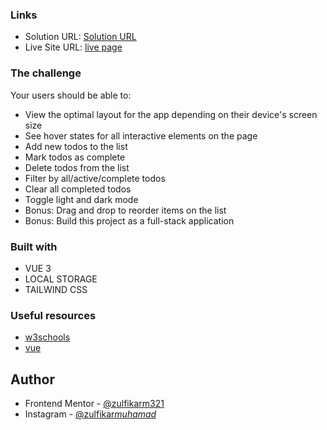 ### Links

-  Solution URL: [Solution URL](https://www.frontendmentor.io/solutions/interactive-comments-section-with-vue-js-and-tailwind-css-vtxYeeAPYK)
-  Live Site URL: [live page](https://todo-app-git-main-zulfikarm321.vercel.app/)

### The challenge

Your users should be able to:

-  View the optimal layout for the app depending on their device's screen size
-  See hover states for all interactive elements on the page
-  Add new todos to the list
-  Mark todos as complete
-  Delete todos from the list
-  Filter by all/active/complete todos
-  Clear all completed todos
-  Toggle light and dark mode
-  Bonus: Drag and drop to reorder items on the list
-  Bonus: Build this project as a full-stack application

### Built with

-  VUE 3
-  LOCAL STORAGE
-  TAILWIND CSS

### Useful resources

-  [w3schools](https://www.w3schools.com/)
-  [vue](https://vuejs.org/)

## Author

-  Frontend Mentor - [@zulfikarm321](https://www.frontendmentor.io/profile/zulfikarm321)
-  Instagram - [@zulfikar*muhamad*](https://www.instagram.com/zulfikar_muhamad_/)
